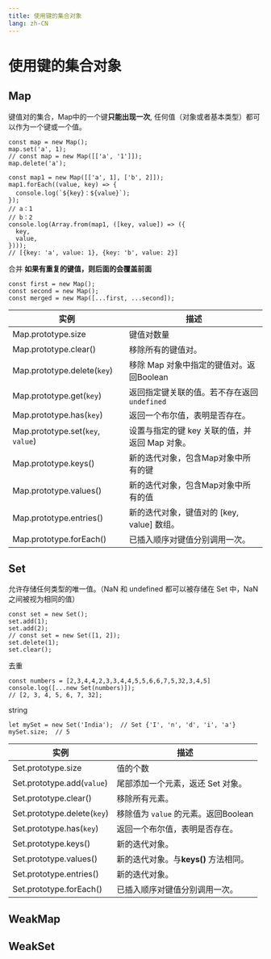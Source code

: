 ```yaml
---
title: 使用键的集合对象
lang: zh-CN
---
```


# 使用键的集合对象
## Map
键值对的集合，Map中的一个键**只能出现一次**, 任何值（对象或者基本类型）都可以作为一个键或一个值。
```code
const map = new Map();
map.set('a', 1);
// const map = new Map([['a', '1']]);
map.delete('a');
```
```code
const map1 = new Map([['a', 1], ['b', 2]]);
map1.forEach((value, key) => {
  console.log(`${key}：${value}`);
});
// a：1  
// b：2
console.log(Array.from(map1, ([key, value]) => ({
  key,
  value,
})));
// [{key: 'a', value: 1}, {key: 'b', value: 2}]
```
合并 **如果有重复的键值，则后面的会覆盖前面**
```code
const first = new Map();
const second = new Map();
const merged = new Map([...first, ...second]);
```

|  实例   | 描述              |
| ------- | ---------------------------|
| Map.prototype.size | 键值对数量 |
| Map.prototype.clear() | 移除所有的键值对。 |
| Map.prototype.delete(`key`) | 移除 Map 对象中指定的键值对。返回Boolean |
| Map.prototype.get(`key`) | 返回指定键关联的值。若不存在返回`undefined` |
| Map.prototype.has(`key`) | 返回一个布尔值，表明是否存在。|
| Map.prototype.set(`key`, `value`) | 设置与指定的键 key 关联的值，并返回 Map 对象。|
| Map.prototype.keys() | 新的迭代对象，包含Map对象中所有的键 |
| Map.prototype.values() | 新的迭代对象，包含Map对象中所有的值 |
| Map.prototype.entries() | 新的迭代对象，键值对的 [key, value] 数组。 |
| Map.prototype.forEach() | 已插入顺序对键值分别调用一次。 |

## Set
允许存储任何类型的唯一值。（NaN 和 undefined 都可以被存储在 Set 中，NaN 之间被视为相同的值）
```code
const set = new Set();
set.add(1);
set.add(2);
// const set = new Set([1, 2]);
set.delete(1);
set.clear();
```
去重
```code
const numbers = [2,3,4,4,2,3,3,4,4,5,5,6,6,7,5,32,3,4,5]
console.log([...new Set(numbers)]);
// [2, 3, 4, 5, 6, 7, 32];
```
string
```code
let mySet = new Set('India');  // Set {'I', 'n', 'd', 'i', 'a'}
mySet.size;  // 5
```

|  实例   | 描述              |
| ------- | ---------------------------|
| Set.prototype.size | 值的个数 |
| Set.prototype.add(`value`) | 尾部添加一个元素，返还 Set 对象。 |
| Set.prototype.clear() | 移除所有元素。 |
| Set.prototype.delete(`key`) | 移除值为 `value` 的元素。返回Boolean |
| Set.prototype.has(`key`) | 返回一个布尔值，表明是否存在。|
| Set.prototype.keys() | 新的迭代对象。 |
| Set.prototype.values() | 新的迭代对象。与**keys()** 方法相同。 |
| Set.prototype.entries() | 新的迭代对象。 |
| Set.prototype.forEach() | 已插入顺序对键值分别调用一次。 |


## WeakMap
## WeakSet
